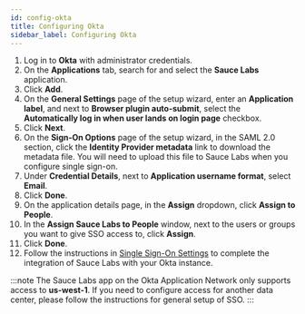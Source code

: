 ```yaml
---
id: config-okta
title: Configuring Okta
sidebar_label: Configuring Okta
---
```


1. Log in to **Okta** with administrator credentials.
2. On the **Applications** tab, search for and select the **Sauce Labs** application.
3. Click **Add**.
4. On the **General Settings** page of the setup wizard, enter an **Application label**, and next to **Browser plugin auto-submit**, select the **Automatically log in when user lands on login page** checkbox.
5. Click **Next**.
6. On the **Sign-On Options** page of the setup wizard, in the SAML 2.0 section, click the **Identity Provider metadata** link to download the metadata file. You will need to upload this file to Sauce Labs when you configure single sign-on.
7. Under **Credential Details**, next to **Application username format**, select **Email**.
8. Click **Done**.
9. On the application details page, in the **Assign** dropdown, click **Assign to People**.
10. In the **Assign Sauce Labs to People** window, next to the users or groups you want to give SSO access to, click **Assign**.
11. Click **Done**.
12. Follow the instructions in [Single Sign-On Settings](/basics/acct-team-mgmt/org-settings) to complete the integration of Sauce Labs with your Okta instance.

:::note
The Sauce Labs app on the Okta Application Network only supports access to **us-west-1**. If you need to configure access for another data center, please follow the instructions for general setup of SSO.
:::
